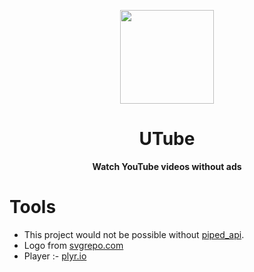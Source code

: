 <p align="center">
<img src="https://utube-web.vercel.app/logo.svg" width="150" />
</p>

<h1 align="center">UTube</h1>
<p align="center"><b>Watch YouTube videos without ads</b></p>

# Tools

<ul>
<li>This project would not be possible without <a href="https://github.com/TeamPiped/Piped">piped_api</a>.</li>
<li>Logo from <a href="https://www.svgrepo.com">svgrepo.com</a></li>
<li>Player :- <a href="https://plyr.io">plyr.io</a></li>
</ul>
